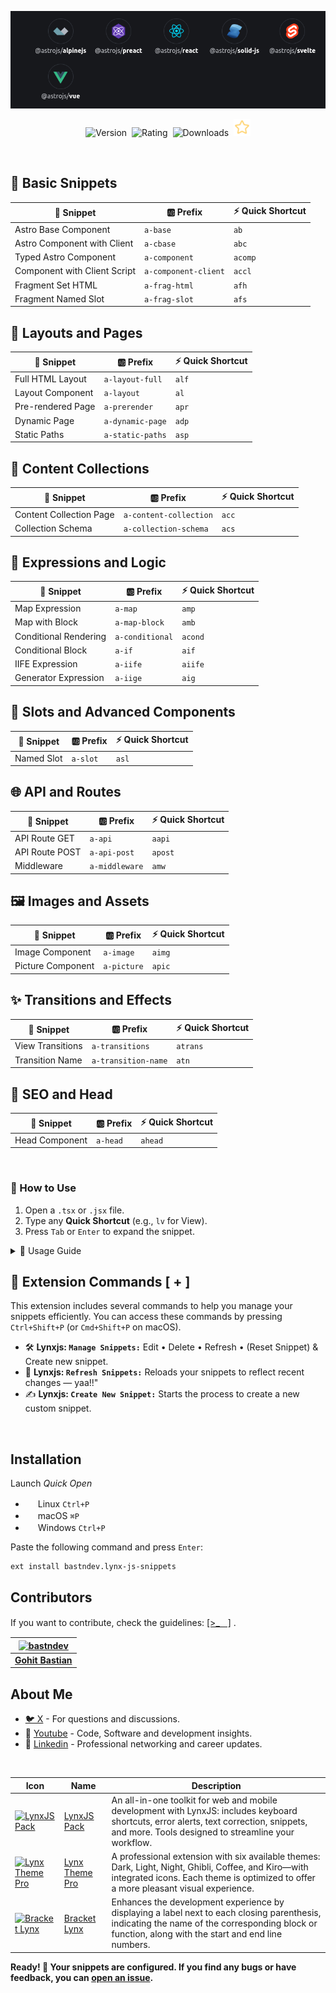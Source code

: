 ![Use Extension](https://raw.githubusercontent.com/bastndev/Astro-Snippets/refs/heads/main/assets/images/banner.png)

<p align="center">
    <img src="https://vsmarketplacebadges.dev/version-short/bastndev.lynx-js-snippets.jpg?style=for-the-badge&colorA=ff582b&colorB=EEEEEE&color=18191e&label=VERSION" alt="Version">&nbsp;
    <img src="https://vsmarketplacebadges.dev/rating-short/bastndev.lynx-js-snippets.jpg?style=for-the-badge&colorA=ff582b&colorB=EEEEEE&color=18191e&label=Rating" alt="Rating">&nbsp;
    <img src="https://vsmarketplacebadges.dev/downloads-short/bastndev.lynx-js-snippets.jpg?style=for-the-badge&colorA=ff582b&colorB=EEEEEE&color=18191e&label=Downloads" alt="Downloads">&nbsp;
    <a href="https://github.com/bastndev/Lynxjs-Snippets.tsx"><img src="https://raw.githubusercontent.com/bastndev/Astro-Snippets/main/assets/images/star.png" width="26.6px" alt="Github Star ⭐️"></a>
</p>

</br>

## 🚀 Basic Snippets

| 🧩 Snippet                   | 🆎 Prefix            | ⚡ Quick Shortcut |
| ---------------------------- | -------------------- | ----------------- |
| Astro Base Component         | `a-base`             | `ab`              |
| Astro Component with Client  | `a-cbase`            | `abc`             |
| Typed Astro Component        | `a-component`        | `acomp`           |
| Component with Client Script | `a-component-client` | `accl`            |
| Fragment Set HTML            | `a-frag-html`        | `afh`             |
| Fragment Named Slot          | `a-frag-slot`        | `afs`             |

## 🎯 Layouts and Pages

| 🧩 Snippet        | 🆎 Prefix        | ⚡ Quick Shortcut |
| ----------------- | ---------------- | ----------------- |
| Full HTML Layout  | `a-layout-full`  | `alf`             |
| Layout Component  | `a-layout`       | `al`              |
| Pre-rendered Page | `a-prerender`    | `apr`             |
| Dynamic Page      | `a-dynamic-page` | `adp`             |
| Static Paths      | `a-static-paths` | `asp`             |

## 📝 Content Collections

| 🧩 Snippet              | 🆎 Prefix              | ⚡ Quick Shortcut |
| ----------------------- | ---------------------- | ----------------- |
| Content Collection Page | `a-content-collection` | `acc`             |
| Collection Schema       | `a-collection-schema`  | `acs`             |

## 🔀 Expressions and Logic

| 🧩 Snippet            | 🆎 Prefix       | ⚡ Quick Shortcut |
| --------------------- | --------------- | ----------------- |
| Map Expression        | `a-map`         | `amp`             |
| Map with Block        | `a-map-block`   | `amb`             |
| Conditional Rendering | `a-conditional` | `acond`           |
| Conditional Block     | `a-if`          | `aif`             |
| IIFE Expression       | `a-iife`        | `aiife`           |
| Generator Expression  | `a-iige`        | `aig`             |

## 🎪 Slots and Advanced Components

| 🧩 Snippet | 🆎 Prefix | ⚡ Quick Shortcut |
| ---------- | --------- | ----------------- |
| Named Slot | `a-slot`  | `asl`             |

## 🌐 API and Routes

| 🧩 Snippet     | 🆎 Prefix      | ⚡ Quick Shortcut |
| -------------- | -------------- | ----------------- |
| API Route GET  | `a-api`        | `aapi`            |
| API Route POST | `a-api-post`   | `apost`           |
| Middleware     | `a-middleware` | `amw`             |

## 🖼️ Images and Assets

| 🧩 Snippet        | 🆎 Prefix   | ⚡ Quick Shortcut |
| ----------------- | ----------- | ----------------- |
| Image Component   | `a-image`   | `aimg`            |
| Picture Component | `a-picture` | `apic`            |

## ✨ Transitions and Effects

| 🧩 Snippet       | 🆎 Prefix           | ⚡ Quick Shortcut |
| ---------------- | ------------------- | ----------------- |
| View Transitions | `a-transitions`     | `atrans`          |
| Transition Name  | `a-transition-name` | `atn`             |

## 🎨 SEO and Head

| 🧩 Snippet     | 🆎 Prefix | ⚡ Quick Shortcut |
| -------------- | --------- | ----------------- |
| Head Component | `a-head`  | `ahead`           |

</br>

### 🚀 How to Use

1. Open a `.tsx` or `.jsx` file.
2. Type any **Quick Shortcut** (e.g., `lv` for View).
3. Press `Tab` or `Enter` to expand the snippet.

<details>
<summary>📖 Usage Guide</summary>

### 🎯 **Basic Components**

- **`a-base`**: Basic scaffold for any Astro component
- **`a-component`**: Component with TypeScript and prop interfaces
- **`a-component-client`**: Component with client-side script

### 🏗️ **Layouts and Structures**

- **`a-layout-full`**: Full layout with HTML5, meta tags, and slots
- **`a-prerender`**: Page with static prerendering
- **`a-static-paths`**: Static route generation with `getStaticPaths`

### 🗂️ **Content Collections**

- **`a-content-collection`**: Dynamic page for content collections
- **`a-collection-schema`**: Schema definition with Zod

### 🔄 **Dynamic Rendering**

- **`a-map`**: List rendering with `.map()`
- **`a-conditional`**: Conditional rendering with ternary operator
- **`a-if`**: Conditional rendering with blocks

### 🌐 **API and Backend**

- **`a-api`**: Basic GET endpoint
- **`a-api-post`**: POST endpoint for forms
- **`a-middleware`**: Middleware function to intercept requests

### 🎨 **User Experience**

- **`a-transitions`**: Smooth transitions between pages
- **`a-image`**: Optimized images with the native component
- **`a-head`**: Optimized meta tags for SEO

---

## 🚀 **Quick Start**

1. **Basic Component**: Type `ab` + Tab to create a base component
2. **Full Layout**: Type `alf` + Tab for a complete HTML layout
3. **API Endpoint**: Type `aapi` + Tab to create an API route
4. **Content Collection**: Type `acc` + Tab for a content page

## 💡 **Pro Tips**

- **Always use TypeScript**: Snippets automatically include prop interfaces
- **Leverage SSG**: Use `a-prerender` for static pages
- **Optimize Images**: Use `a-image` instead of simple `<img>` tags
- **SEO First**: Include `a-head` in your layouts

</details>

## 🧩 Extension Commands [ + ]

This extension includes several commands to help you manage your snippets efficiently. You can access these commands by pressing `Ctrl+Shift+P` (or `Cmd+Shift+P` on macOS).

- 🛠️ **Lynxjs: `Manage Snippets:`** Edit • Delete • Refresh • (Reset Snippet) & Create new snippet.
- 🔄 **Lynxjs: `Refresh Snippets:`** Reloads your snippets to reflect recent changes — yaa!!"
- ✍️ **Lynxjs: `Create New Snippet:`** Starts the process to create a new custom snippet.

</br>

## Installation

Launch _Quick Open_

- <img src="https://www.kernel.org/theme/images/logos/favicon.png" width=16 height=16/> Linux `Ctrl+P`
- <img src="https://developer.apple.com/favicon.ico" width=16 height=16/> macOS `⌘P`
- <img src="https://www.microsoft.com/favicon.ico" width=16 height=16/> Windows `Ctrl+P`

Paste the following command and press `Enter`:

```
ext install bastndev.lynx-js-snippets
```

## Contributors

If you want to contribute, check the guidelines: [[>_ᅠ]](https://github.com/bastndev/Lynxjs-Snippets.tsx/blob/main/CONTRIBUTING.md) .

| [![bastndev](https://github.com/bastndev.png?size=100)](https://www.bastndev.com) |
| :-------------------------------------------------------------------------------: |
|                 **[Gohit Bastian](https://github.com/bastndev)**                  |

## About Me

- [🐦 X](https://twitter.com/bastndev) - For questions and discussions.
- 🔴 [Youtube](https://www.youtube.com/@bastndev?sub_confirmation=1) - Code, Software and development insights.
- 💼 [Linkedin](https://www.linkedin.com/in/bastndev) - Professional networking and career updates.

</br>

| Icon                                                                                                                                                                                                                                     | Name                                                     | Description                                                                                                                                                                                        |
| ---------------------------------------------------------------------------------------------------------------------------------------------------------------------------------------------------------------------------------------- | -------------------------------------------------------- | -------------------------------------------------------------------------------------------------------------------------------------------------------------------------------------------------- |
| [![LynxJS Pack](https://bastndev.gallerycdn.vsassets.io/extensions/bastndev/lynxjs-pack/0.1.8/1745206864969/Microsoft.VisualStudio.Services.Icons.Default)](https://marketplace.visualstudio.com/items?itemName=bastndev.lynxjs-pack)    | [LynxJS Pack](https://github.com/bastndev/LynxJs-Packge) | An all-in-one toolkit for web and mobile development with LynxJS: includes keyboard shortcuts, error alerts, text correction, snippets, and more. Tools designed to streamline your workflow.      |
| [![Lynx Theme Pro](https://bastndev.gallerycdn.vsassets.io/extensions/bastndev/lynx-theme/0.1.2/1744898058774/Microsoft.VisualStudio.Services.Icons.Default)](https://marketplace.visualstudio.com/items?itemName=bastndev.lynx-theme)   | [Lynx Theme Pro](https://github.com/bastndev/Lynx-Theme) | A professional extension with six available themes: Dark, Light, Night, Ghibli, Coffee, and Kiro—with integrated icons. Each theme is optimized to offer a more pleasant visual experience.        |
| [![Bracket Lynx](https://bastndev.gallerycdn.vsassets.io/extensions/bastndev/bracket-lynx/0.2.0/1748219628473/Microsoft.VisualStudio.Services.Icons.Default)](https://marketplace.visualstudio.com/items?itemName=bastndev.bracket-lynx) | [Bracket Lynx](https://github.com/bastndev/Bracket-Lynx) | Enhances the development experience by displaying a label next to each closing parenthesis, indicating the name of the corresponding block or function, along with the start and end line numbers. |

**Ready! 🚀 Your snippets are configured. If you find any bugs or have feedback, you can [open an issue](https://github.com/bastndev/Lynxjs-Snippets.tsx/issues).**
